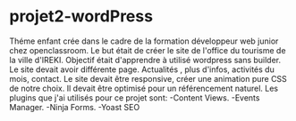 # projet2-wordPress

Théme enfant crée dans le cadre de la formation développeur web junior chez openclassroom. Le but était de créer le site de l'office du tourisme de la ville d'IREKI. Objectif était d'apprendre à utilisé wordpress sans builder. Le site devait avoir différente page.  Actualités , plus d'infos, activités du mois, contact. Le site devait être responsive, créer une animation pure CSS de notre choix. Il devait être optimisé pour un référencement naturel. 
Les plugins que j'ai utilisés pour ce projet sont:
  -Content Views.
  -Events Manager.
  -Ninja Forms.
  -Yoast SEO
